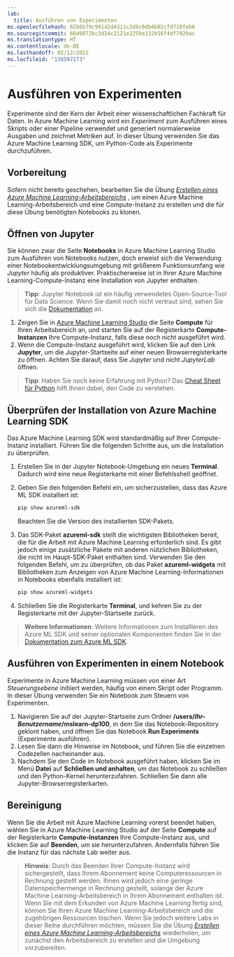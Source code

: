 ```yaml
---
lab:
  title: Ausführen von Experimenten
ms.openlocfilehash: 62b6b79c99142d4311c2d9c0db4b02cfd710feb6
ms.sourcegitcommit: 66d8872bc3d24c2121e225be132b56f4df7920ac
ms.translationtype: HT
ms.contentlocale: de-DE
ms.lasthandoff: 02/12/2022
ms.locfileid: "138597273"
---
```

# <a name="run-experiments"></a>Ausführen von Experimenten

Experimente sind der Kern der Arbeit einer wissenschaftlichen Fachkraft für Daten. In Azure Machine Learning wird ein *Experiment* zum Ausführen eines Skripts oder einer Pipeline verwendet und generiert normalerweise Ausgaben und zeichnet Metriken auf. In dieser Übung verwenden Sie das Azure Machine Learning SDK, um Python-Code als Experimente durchzuführen.

## <a name="before-you-start"></a>Vorbereitung

Sofern nicht bereits geschehen, bearbeiten Sie die Übung *[Erstellen eines Azure Machine Learning-Arbeitsbereichs](01-create-a-workspace.md)* , um einen Azure Machine Learning-Arbeitsbereich und eine Compute-Instanz zu erstellen und die für diese Übung benötigten Notebooks zu klonen.

## <a name="open-jupyter"></a>Öffnen von Jupyter

Sie können zwar die Seite **Notebooks** in Azure Machine Learning Studio zum Ausführen von Notebooks nutzen, doch erweist sich die Verwendung einer Notebookentwicklungsumgebung mit größerem Funktionsumfang wie *Jupyter* häufig als produktiver. Praktischerweise ist in Ihrer Azure Machine Learning-Compute-Instanz eine Installation von Jupyter enthalten.

> **Tipp**: Jupyter Notebook ist ein häufig verwendetes Open-Source-Tool für Data Science. Wenn Sie damit noch nicht vertraut sind, sehen Sie sich die [Dokumentation](https://jupyter-notebook.readthedocs.io/en/stable/notebook.html) an.

1. Zeigen Sie in [Azure Machine Learning Studio](https://ml.azure.com) die Seite **Compute** für Ihren Arbeitsbereich an, und starten Sie auf der Registerkarte **Compute-Instanzen** Ihre Compute-Instanz, falls diese noch nicht ausgeführt wird.
2. Wenn die Compute-Instanz ausgeführt wird, klicken Sie auf den Link **Jupyter**, um die Jupyter-Startseite auf einer neuen Browserregisterkarte zu öffnen. Achten Sie darauf, dass Sie *Jupyter* und nicht *JupyterLab* öffnen.

> **Tipp**: Haben Sie noch keine Erfahrung mit Python? Das [Cheat Sheet für Python](cheat-sheets/dp100-cheat-sheet-python.pdf) hilft Ihnen dabei, den Code zu verstehen.

## <a name="verify-the-azure-machine-learning-sdk-is-installed"></a>Überprüfen der Installation von Azure Machine Learning SDK

Das Azure Machine Learning SDK wird standardmäßig auf Ihrer Compute-Instanz installiert. Führen Sie die folgenden Schritte aus, um die Installation zu überprüfen.

1. Erstellen Sie in der Jupyter Notebook-Umgebung ein neues **Terminal**. Dadurch wird eine neue Registerkarte mit einer Befehlsshell geöffnet.
2. Geben Sie den folgenden Befehl ein, um sicherzustellen, dass das Azure ML SDK installiert ist:

    ```bash
    pip show azureml-sdk
    ```

    Beachten Sie die Version des installierten SDK-Pakets.

3. Das SDK-Paket **azureml-sdk** stellt die wichtigsten Bibliotheken bereit, die für die Arbeit mit Azure Machine Learning erforderlich sind. Es gibt jedoch einige zusätzliche Pakete mit anderen nützlichen Bibliotheken, die nicht im Haupt-SDK-Paket enthalten sind. Verwenden Sie den folgenden Befehl, um zu überprüfen, ob das Paket **azureml-widgets** mit Bibliotheken zum Anzeigen von Azure Machine Learning-Informationen in Notebooks ebenfalls installiert ist:

    ```bash
    pip show azureml-widgets
    ```

4. Schließen Sie die Registerkarte **Terminal**, und kehren Sie zu der Registerkarte mit der Jupyter-Startseite zurück.

> **Weitere Informationen**: Weitere Informationen zum Installieren des Azure ML SDK und seiner optionalen Komponenten finden Sie in der [Dokumentation zum Azure ML SDK](https://docs.microsoft.com/python/api/overview/azure/ml/install?view=azure-ml-py).

## <a name="run-experiments-in-a-notebook"></a>Ausführen von Experimenten in einem Notebook

Experimente in Azure Machine Learning müssen von einer Art *Steuerungsebene* initiiert werden, häufig von einem Skript oder Programm. In dieser Übung verwenden Sie ein Notebook zum Steuern von Experimenten.

1. Navigieren Sie auf der Jupyter-Startseite zum Ordner **/users/*Ihr-Benutzername*/mslearn-dp100**, in dem Sie das Notebook-Repository geklont haben, und öffnen Sie das Notebook **Run Experiments** (Experimente ausführen).
2. Lesen Sie dann die Hinweise im Notebook, und führen Sie die einzelnen Codezellen nacheinander aus.
3. Nachdem Sie den Code im Notebook ausgeführt haben, klicken Sie im Menü **Datei** auf **Schließen und anhalten**, um das Notebook zu schließen und den Python-Kernel herunterzufahren. Schließen Sie dann alle Jupyter-Browserregisterkarten.

## <a name="clean-up"></a>Bereinigung

Wenn Sie die Arbeit mit Azure Machine Learning vorerst beendet haben, wählen Sie in Azure Machine Learning Studio auf der Seite **Compute** auf der Registerkarte **Compute-Instanzen** Ihre Compute-Instanz aus, und klicken Sie auf **Beenden**, um sie herunterzufahren. Andernfalls führen Sie die Instanz für das nächste Lab weiter aus.

> **Hinweis**: Durch das Beenden Ihrer Compute-Instanz wird sichergestellt, dass Ihrem Abonnement keine Computeressourcen in Rechnung gestellt werden. Ihnen wird jedoch eine geringe Datenspeichermenge in Rechnung gestellt, solange der Azure Machine Learning-Arbeitsbereich in Ihrem Abonnement enthalten ist. Wenn Sie mit dem Erkunden von Azure Machine Learning fertig sind, können Sie Ihren Azure Machine Learning-Arbeitsbereich und die zugehörigen Ressourcen löschen. Wenn Sie jedoch weitere Labs in dieser Reihe durchführen möchten, müssen Sie die Übung *[Erstellen eines Azure Machine Learning-Arbeitsbereichs](01-create-a-workspace.md)* wiederholen, um zunächst den Arbeitsbereich zu erstellen und die Umgebung vorzubereiten.